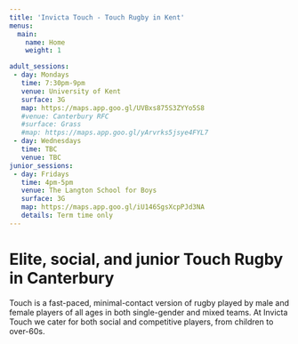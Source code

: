 ```yaml
---
title: 'Invicta Touch - Touch Rugby in Kent'
menus:
  main:
    name: Home
    weight: 1

adult_sessions:
 - day: Mondays
   time: 7:30pm-9pm
   venue: University of Kent
   surface: 3G
   map: https://maps.app.goo.gl/UVBxs875S3ZYYo5S8
   #venue: Canterbury RFC
   #surface: Grass
   #map: https://maps.app.goo.gl/yArvrks5jsye4FYL7
 - day: Wednesdays
   time: TBC
   venue: TBC
junior_sessions:
 - day: Fridays
   time: 4pm-5pm
   venue: The Langton School for Boys
   surface: 3G
   map: https://maps.app.goo.gl/iU146SgsXcpPJd3NA
   details: Term time only
---
```


# Elite, social, and junior Touch Rugby in Canterbury

Touch is a fast-paced, minimal-contact version of rugby played by male and female players of
all ages in both single-gender and mixed teams.
At Invicta Touch we cater for both social and competitive players, from children to
over-60s.

